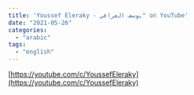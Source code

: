 ```yaml
---
title: 'Youssef Eleraky - يوسف العراقي" on YouTube'
date: "2021-05-26"
categories:
  - "arabic"
tags:
  - "english"
---
```


[https://youtube.com/c/YoussefEleraky](https://youtube.com/c/YoussefEleraky)
